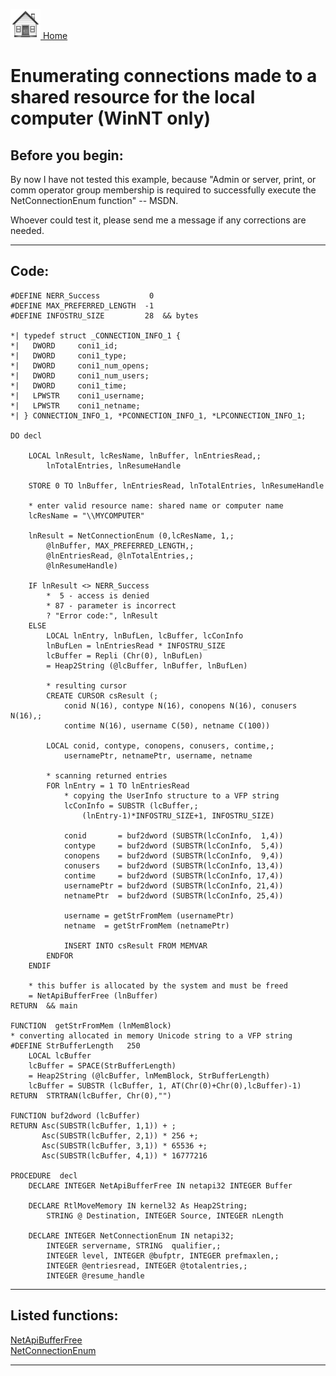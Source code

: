 [<img src="../images/home.png"> Home ](https://github.com/VFPX/Win32API)  

# Enumerating connections made to a shared resource for the local computer (WinNT only)

## Before you begin:
By now I have not tested this example, because "Admin or server, print, or comm operator group membership is required to successfully execute the NetConnectionEnum function" -- MSDN.  

Whoever  could test it, please send me a message if any corrections are needed.  
  
***  


## Code:
```foxpro  
#DEFINE NERR_Success           0
#DEFINE MAX_PREFERRED_LENGTH  -1
#DEFINE INFOSTRU_SIZE         28  && bytes

*| typedef struct _CONNECTION_INFO_1 {
*|   DWORD     coni1_id;
*|   DWORD     coni1_type;
*|   DWORD     coni1_num_opens;
*|   DWORD     coni1_num_users;
*|   DWORD     coni1_time;
*|   LPWSTR    coni1_username;
*|   LPWSTR    coni1_netname;
*| } CONNECTION_INFO_1, *PCONNECTION_INFO_1, *LPCONNECTION_INFO_1;

DO decl

	LOCAL lnResult, lcResName, lnBuffer, lnEntriesRead,;
		lnTotalEntries, lnResumeHandle

	STORE 0 TO lnBuffer, lnEntriesRead, lnTotalEntries, lnResumeHandle

	* enter valid resource name: shared name or computer name
	lcResName = "\\MYCOMPUTER"
	
	lnResult = NetConnectionEnum (0,lcResName, 1,;
		@lnBuffer, MAX_PREFERRED_LENGTH,;
		@lnEntriesRead, @lnTotalEntries,;
		@lnResumeHandle)

	IF lnResult <> NERR_Success
		*  5 - access is denied
		* 87 - parameter is incorrect
		? "Error code:", lnResult
	ELSE
		LOCAL lnEntry, lnBufLen, lcBuffer, lcConInfo
		lnBufLen = lnEntriesRead * INFOSTRU_SIZE
		lcBuffer = Repli (Chr(0), lnBufLen)
		= Heap2String (@lcBuffer, lnBuffer, lnBufLen)
		
		* resulting cursor
		CREATE CURSOR csResult (;
			conid N(16), contype N(16), conopens N(16), conusers N(16),;
			contime N(16), username C(50), netname C(100))
			
		LOCAL conid, contype, conopens, conusers, contime,;
			usernamePtr, netnamePtr, username, netname
		
		* scanning returned entries
		FOR lnEntry = 1 TO lnEntriesRead
			* copying the UserInfo structure to a VFP string
			lcConInfo = SUBSTR (lcBuffer,;
				(lnEntry-1)*INFOSTRU_SIZE+1, INFOSTRU_SIZE)

			conid       = buf2dword (SUBSTR(lcConInfo,  1,4))
			contype     = buf2dword (SUBSTR(lcConInfo,  5,4))
			conopens    = buf2dword (SUBSTR(lcConInfo,  9,4))
			conusers    = buf2dword (SUBSTR(lcConInfo, 13,4))
			contime     = buf2dword (SUBSTR(lcConInfo, 17,4))
			usernamePtr = buf2dword (SUBSTR(lcConInfo, 21,4))
			netnamePtr  = buf2dword (SUBSTR(lcConInfo, 25,4))

			username = getStrFromMem (usernamePtr)
			netname  = getStrFromMem (netnamePtr)
			
			INSERT INTO csResult FROM MEMVAR
		ENDFOR
	ENDIF

	* this buffer is allocated by the system and must be freed
	= NetApiBufferFree (lnBuffer)
RETURN  && main

FUNCTION  getStrFromMem (lnMemBlock)
* converting allocated in memory Unicode string to a VFP string
#DEFINE StrBufferLength   250
	LOCAL lcBuffer
	lcBuffer = SPACE(StrBufferLength)
	= Heap2String (@lcBuffer, lnMemBlock, StrBufferLength)
	lcBuffer = SUBSTR (lcBuffer, 1, AT(Chr(0)+Chr(0),lcBuffer)-1)
RETURN  STRTRAN(lcBuffer, Chr(0),"")

FUNCTION buf2dword (lcBuffer)
RETURN Asc(SUBSTR(lcBuffer, 1,1)) + ;
	   Asc(SUBSTR(lcBuffer, 2,1)) * 256 +;
	   Asc(SUBSTR(lcBuffer, 3,1)) * 65536 +;
	   Asc(SUBSTR(lcBuffer, 4,1)) * 16777216

PROCEDURE  decl
	DECLARE INTEGER NetApiBufferFree IN netapi32 INTEGER Buffer

	DECLARE RtlMoveMemory IN kernel32 As Heap2String;
		STRING @ Destination, INTEGER Source, INTEGER nLength

	DECLARE INTEGER NetConnectionEnum IN netapi32;
		INTEGER servername, STRING  qualifier,;
		INTEGER level, INTEGER @bufptr, INTEGER prefmaxlen,;
		INTEGER @entriesread, INTEGER @totalentries,;
		INTEGER @resume_handle  
```  
***  


## Listed functions:
[NetApiBufferFree](../libraries/netapi32/NetApiBufferFree.md)  
[NetConnectionEnum](../libraries/netapi32/NetConnectionEnum.md)  


***  

